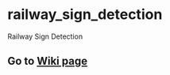 # railway_sign_detection
Railway Sign Detection

## Go to [Wiki page](https://github.com/yorku-ausml/railway_sign_detection/wiki)
